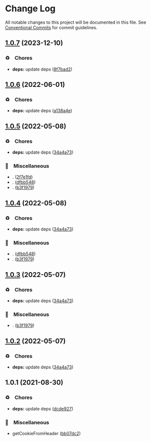 # Change Log

All notable changes to this project will be documented in this file.
See [Conventional Commits](https://conventionalcommits.org) for commit guidelines.

## [1.0.7](https://github.com/bluelovers/ws-http/compare/get-cookie-from-header@1.0.6...get-cookie-from-header@1.0.7) (2023-12-10)



### ♻️　Chores

* **deps:** update deps ([8f7bad2](https://github.com/bluelovers/ws-http/commit/8f7bad245db13b3e25401cbd5f75313973fa4700))



## [1.0.6](https://github.com/bluelovers/ws-http/compare/get-cookie-from-header@1.0.5...get-cookie-from-header@1.0.6) (2022-06-01)


### ♻️　Chores

* **deps:** update deps ([a138a4e](https://github.com/bluelovers/ws-http/commit/a138a4e1eee038076a2c21ef175d86842abaafd8))





## [1.0.5](https://github.com/bluelovers/ws-http/compare/get-cookie-from-header@1.0.1...get-cookie-from-header@1.0.5) (2022-05-08)


### ♻️　Chores

* **deps:** update deps ([34a4a73](https://github.com/bluelovers/ws-http/commit/34a4a73455fcde24f299dff1d321020d6d4e8064))


### 🔖　Miscellaneous

* . ([2f7e1fd](https://github.com/bluelovers/ws-http/commit/2f7e1fd28e1568e987b6d2594a6627c6b71ca104))
* . ([dfbb548](https://github.com/bluelovers/ws-http/commit/dfbb5480fdba88a7cf12c73c76ca3017f690460e))
* . ([b3f1979](https://github.com/bluelovers/ws-http/commit/b3f1979e1c28dfc67017ec8979b031e352a7bf25))





## [1.0.4](https://github.com/bluelovers/ws-http/compare/get-cookie-from-header@1.0.1...get-cookie-from-header@1.0.4) (2022-05-08)


### ♻️　Chores

* **deps:** update deps ([34a4a73](https://github.com/bluelovers/ws-http/commit/34a4a73455fcde24f299dff1d321020d6d4e8064))


### 🔖　Miscellaneous

* . ([dfbb548](https://github.com/bluelovers/ws-http/commit/dfbb5480fdba88a7cf12c73c76ca3017f690460e))
* . ([b3f1979](https://github.com/bluelovers/ws-http/commit/b3f1979e1c28dfc67017ec8979b031e352a7bf25))





## [1.0.3](https://github.com/bluelovers/ws-http/compare/get-cookie-from-header@1.0.1...get-cookie-from-header@1.0.3) (2022-05-07)


### ♻️　Chores

* **deps:** update deps ([34a4a73](https://github.com/bluelovers/ws-http/commit/34a4a73455fcde24f299dff1d321020d6d4e8064))


### 🔖　Miscellaneous

* . ([b3f1979](https://github.com/bluelovers/ws-http/commit/b3f1979e1c28dfc67017ec8979b031e352a7bf25))





## [1.0.2](https://github.com/bluelovers/ws-http/compare/get-cookie-from-header@1.0.1...get-cookie-from-header@1.0.2) (2022-05-07)


### ♻️　Chores

* **deps:** update deps ([34a4a73](https://github.com/bluelovers/ws-http/commit/34a4a73455fcde24f299dff1d321020d6d4e8064))





## 1.0.1 (2021-08-30)


### ♻️　Chores

* **deps:** update deps ([dcde927](https://github.com/bluelovers/ws-http/commit/dcde927aaee363b1d4e9f937fd3ff474dfd2d562))


### 🔖　Miscellaneous

* getCookieFromHeader ([bb07dc2](https://github.com/bluelovers/ws-http/commit/bb07dc2b949abddc135c3a6b1bf0e8d656e6aca7))
